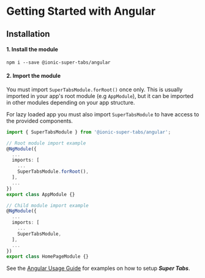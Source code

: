 # Getting Started with Angular


## Installation

#### 1. Install the module
```shell
npm i --save @ionic-super-tabs/angular
```
#### 2. Import the module
You must import `SuperTabsModule.forRoot()` once only. This is usually imported in your app's root module (e.g `AppModule`), 
but it can be imported in other modules depending on your app structure.

For lazy loaded app you must also import `SuperTabsModule` to have access to the provided components.

```typescript
import { SuperTabsModule } from '@ionic-super-tabs/angular';

// Root module import example
@NgModule({
  ...
  imports: [
    ...
    SuperTabsModule.forRoot(),
  ],
  ...
})
export class AppModule {}

// Child module import example
@NgModule({
  ...
  imports: [
    ...
    SuperTabsModule,
  ],
  ...
})
export class HomePageModule {}
```   


See the [Angular Usage Guide](usage/angular) for examples on how to setup ***Super Tabs***.
